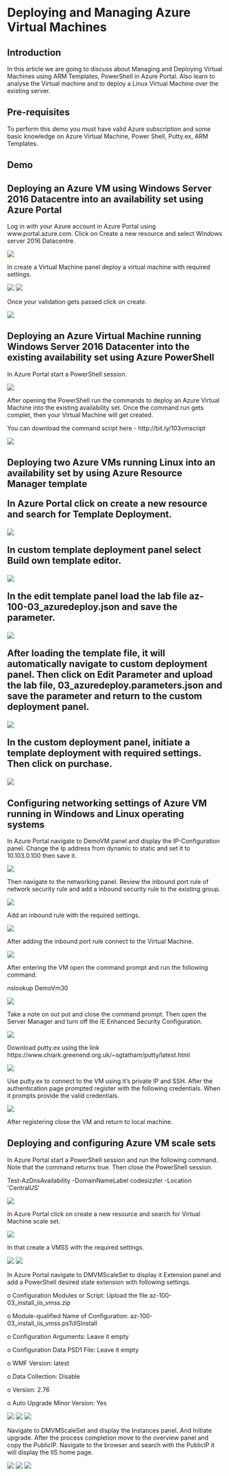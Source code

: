 <h1>Deploying and Managing Azure Virtual Machines</h1>

<h2>Introduction</h2>
<p>In this article we are going to discuss about Managing and Deploying Virtual Machines using ARM Templates, PowerShell in Azure Portal. Also learn to analyse the Virtual machine and to deploy a Linux Virtual Machine over the existing server.</p>

<h2>Pre-requisites</h2>
<p>To perform this demo you must have valid Azure subscription and some basic knowledge on Azure Virtual Machine, Power Shell, Putty.ex, ARM Templates.</p>

<h2>Demo</h2>

<h2>Deploying an Azure VM using Windows Server 2016 Datacentre into an availability set using Azure Portal</h2>

<p>Log in with your Azure account in Azure Portal using www.portal.azure.com. Click on Create a new resource and select Windows server 2016 Datacentre.</p>
<img src="https://codesizzlergit.blob.core.windows.net/103-03-03/01.jpg"/>
<p>In create a Virtual Machine panel deploy a virtual machine with required settings.</p>
<img src="https://codesizzlergit.blob.core.windows.net/103-03-03/02.jpg"/>
<img src="https://codesizzlergit.blob.core.windows.net/103-03-03/03.jpg"/>
<p>Once your validation gets passed click on create.</p>
<img src="https://codesizzlergit.blob.core.windows.net/103-03-03/04.jpg"/>

<h2>Deploying an Azure Virtual Machine running Windows Server 2016 Datacenter into the existing availability set using Azure PowerShell</h2>
<p>In Azure Portal start a PowerShell session.</p>
<img src="https://codesizzlergit.blob.core.windows.net/103-03-03/05.jpg"/>
<p>After opening the PowerShell run the commands to deploy an Azure Virtual Machine into the existing availability set. Once the command run gets complet, then your Virtual Machine will get created.</p>
<p>You can download the command script here - http://bit.ly/103vmscript</p>
<img src="https://codesizzlergit.blob.core.windows.net/103-03-03/06.jpg"/>

<h2>Deploying two Azure VMs running Linux into an availability set by using Azure Resource Manager template</he>
<p>In Azure Portal click on create a new resource and search for Template Deployment.</p>
<img src="https://codesizzlergit.blob.core.windows.net/103-03-03/07.jpg"/>
<p>In custom template deployment panel select Build own template editor.</p>
<img src="https://codesizzlergit.blob.core.windows.net/103-03-03/08.jpg"/>
<p>In the edit template panel load the lab file az-100-03_azuredeploy.json and save the parameter.</p>
<img src="https://codesizzlergit.blob.core.windows.net/103-03-03/09.jpg"/>
<p>After loading the template file, it will automatically navigate to custom deployment panel. Then click on Edit Parameter and upload the lab file, 03_azuredeploy.parameters.json and save the parameter and return to the custom deployment panel.</p>
<img src="https://codesizzlergit.blob.core.windows.net/103-03-03/10.jpg"/>
<p>In the custom deployment panel, initiate a template deployment with required settings. Then click on purchase.</p>
<img src="https://codesizzlergit.blob.core.windows.net/103-03-03/11.jpg"/>

<h2>Configuring networking settings of Azure VM running in Windows and Linux operating systems</h2>
<p>In Azure Portal navigate to DemoVM panel and display the IP-Configuration panel. Change the Ip address from dynamic to static and set it to 10.103.0.100 then save it.</p>
<img src="https://codesizzlergit.blob.core.windows.net/103-03-03/12.jpg"/>
<p>Then navigate to the networking panel. Review the inbound port rule of network security rule and add a inbound security rule to the existing group.</p>
<img src="https://codesizzlergit.blob.core.windows.net/103-03-03/13.jpg"/>
<p>Add an inbound rule with the required settings.</p>
<img src="https://codesizzlergit.blob.core.windows.net/103-03-03/14.jpg"/>
<p>After adding the inbound port rule connect to the Virtual Machine.</p>
<img src="https://codesizzlergit.blob.core.windows.net/103-03-03/15.jpg"/>
<p>After entering the VM open the command prompt and run the following command.</p>
	<p>nslookup DemoVm30</p>
<img src="https://codesizzlergit.blob.core.windows.net/103-03-03/16.jpg"/>
<p>Take a note on out put and close the command prompt. Then open the Server Manager and turn off the IE Enhanced Security Configuration.</p>
<img src="https://codesizzlergit.blob.core.windows.net/103-03-03/17.jpg"/>
<p>Download putty.ex using the link https://www.chiark.greenend.org.uk/~sgtatham/putty/latest.html</p>
<img src="https://codesizzlergit.blob.core.windows.net/103-03-03/18.jpg"/>
<p>Use putty.ex to connect to the VM using it’s private IP and SSH. After the authentication page prompted register with the following credentials. When it prompts provide the valid credentials.</p> 
<img src="https://codesizzlergit.blob.core.windows.net/103-03-03/19.jpg"/>
<p>After registering close the VM and return to local machine.</p>

<h2>Deploying and configuring Azure VM scale sets</h2>
<p>In Azure Portal start a PowerShell session and run the following command. Note that the command returns true. Then close the PowerShell session.</p>
	<p>Test-AzDnsAvailability -DomainNameLabel codesizzler -Location 'CentralUS'</p>
<img src="https://codesizzlergit.blob.core.windows.net/103-03-03/20.jpg"/>
<p>In Azure Portal click on create a new resource and search for Virtual Machine scale set.</p>
<img src="https://codesizzlergit.blob.core.windows.net/103-03-03/21.jpg"/>
<p>In that create a VMSS with the required settings.</p>
<img src="https://codesizzlergit.blob.core.windows.net/103-03-03/22.jpg"/>
<img src="https://codesizzlergit.blob.core.windows.net/103-03-03/23.jpg"/>
<p>In Azure Portal navigate to DMVMScaleSet to display it Extension panel and add a PowerShell desired state extension with following settings.</p>
	<p>o	Configuration Modules or Script: Upload the file az-100- 03_install_iis_vmss.zip</p>
	<p>o	Module-qualified Name of Configuration: az-100- 03_install_iis_vmss.ps1\IISInstall</p>
	<p>o	Configuration Arguments: Leave it empty</p>
	<p>o	Configuration Data PSD1 File: Leave it empty</p>
	<p>o	WMF Version: latest</p>
	<p>o	Data Collection: Disable</p>
	<p>o	Version: 2.76</p>
	<p>o	Auto Upgrade Minor Version: Yes</p>
<img src="https://codesizzlergit.blob.core.windows.net/103-03-03/24.jpg"/>
<img src="https://codesizzlergit.blob.core.windows.net/103-03-03/25.jpg"/>
<img src="https://codesizzlergit.blob.core.windows.net/103-03-03/26.jpg"/>
<p>Navigate to DMVMScaleSet and display the Instances panel. And Initiate upgrade. After the process completion move to the overview panel and copy the PublicIP. Navigate to the browser and search with the PublicIP it will display the IIS home page.</p>
<img src="https://codesizzlergit.blob.core.windows.net/103-03-03/27.jpg"/>
<img src="https://codesizzlergit.blob.core.windows.net/103-03-03/28.jpg"/>
<img src="https://codesizzlergit.blob.core.windows.net/103-03-03/29.jpg"/>

